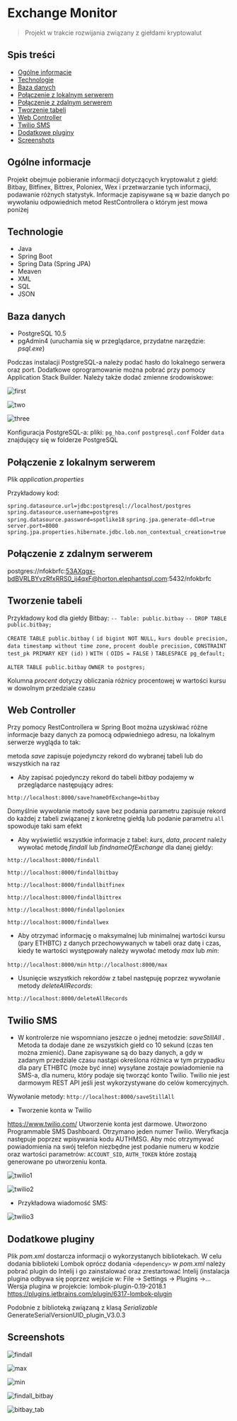 # Exchange Monitor
> Projekt w trakcie rozwijania związany z giełdami kryptowalut

## Spis treści
* [Ogólne informacje](#ogólne-informacje)
* [Technologie](#technologie)
* [Baza danych](#baza-danych)
* [Połączenie z lokalnym serwerem](#połączenie-z-lokalnym-serwerem)
* [Połączenie z zdalnym serwerem](#połączenie-z-zdalnym-serwerem)
* [Tworzenie tabeli](#tworzenie-tabeli)
* [Web Controller](#web-controller)
* [Twilio SMS](#twilio-sms)
* [Dodatkowe pluginy](#dodatkowe-pluginy)
* [Screenshots](#screenshots)

## Ogólne informacje
Projekt obejmuje pobieranie informacji dotyczących kryptowalut z giełd: Bitbay, Bitfinex, Bittrex, Poloniex, Wex
i przetwarzanie tych informacji, podawanie różnych statystyk. Informacje zapisywane są w bazie danych po wywołaniu 
odpowiednich metod RestControllera o którym jest mowa poniżej

## Technologie
* Java
* Spring Boot
* Spring Data (Spring JPA)
* Meaven
* XML
* SQL
* JSON

## Baza danych
* PostgreSQL 10.5
* pgAdmin4 (uruchamia się w przeglądarce, przydatne narzędzie: _psql.exe_)

Podczas instalacji PostgreSQL-a należy podać hasło do lokalnego serwera oraz port.
Dodatkowe oprogramowanie można pobrać przy pomocy Application Stack Builder.
Należy także dodać zmienne środowiskowe:

![first](./img/first.png)


![two](./img/two.png)


![three](./img/three.png)

Konfiguracja PostgreSQL-a: pliki: `pg_hba.conf`   `postgresql.conf` 
Folder `data` znajdujący się w folderze PostgreSQL

## Połączenie z lokalnym serwerem
Plik _application.properties_

Przykładowy kod:

`spring.datasource.url=jdbc:postgresql://localhost/postgres`
`spring.datasource.username=postgres`
`spring.datasource.password=spotlike18`
`spring.jpa.generate-ddl=true`
`server.port=8000`
`spring.jpa.properties.hibernate.jdbc.lob.non_contextual_creation=true`

## Połączenie z zdalnym serwerem

 postgres://nfokbrfc:53AXqgx-bdBVRLBYvzRfxRRS0_ij4qxF@horton.elephantsql.com:5432/nfokbrfc

## Tworzenie tabeli
Przykładowy kod dla giełdy Bitbay:
`-- Table: public.bitbay`
`-- DROP TABLE public.bitbay;`

`CREATE TABLE public.bitbay`
`(`
    `id bigint NOT NULL,`
    `kurs double precision,`
    `data timestamp without time zone,`
    `procent double precision,`
    `CONSTRAINT test_pk PRIMARY KEY (id)`
`)`
`WITH (`
    `OIDS = FALSE`
`)`
`TABLESPACE pg_default;`

`ALTER TABLE public.bitbay`
    `OWNER to postgres;`

Kolumna _procent_ dotyczy obliczania różnicy procentowej w wartości kursu w dowolnym przedziale czasu

## Web Controller
Przy pomocy RestControllera w Spring Boot można uzyskiwać różne informacje bazy danych za pomocą
odpwiedniego adresu, na lokalnym serwerze wygląda to tak:

metoda _save_ zapisuje pojedynczy rekord do wybranej tabeli lub do wszystkich na raz

* Aby zapisać pojedynczy rekord do tabeli _bitbay_ podajemy w przeglądarce następujący adres:

`http://localhost:8000/save?nameOfExchange=bitbay`

Domyślnie wywołanie metody save bez podania parametru zapisuje rekord do każdej z tabeli
związanej z konkretnę giełdą lub podanie parametru `all` spowoduje taki sam efekt

* Aby wyświetlić wszystkie informacje z tabel: _kurs_, _data_, _procent_
należy wywołać metodę _findall_ lub _findnameOfExchange_ dla danej giełdy:

`http://localhost:8000/findall`

`http://localhost:8000/findallbitbay`

`http://localhost:8000/findallbitfinex`

`http://localhost:8000/findallbittrex`

`http://localhost:8000/findallpoloniex`

`http://localhost:8000/findallwex`

* Aby otrzymać informację o maksymalnej lub minimalnej wartości kursu (pary ETHBTC)
z danych przechowywanych w tabeli oraz datę i czas, kiedy te wartości występowały
należy wywołać metody _max_ lub _min_:

`http://localhost:8000/min`
`http://localhost:8000/max`

* Usunięcie wszystkich rekordów z tabel następuję poprzez wywołanie metody _deleteAllRecords_:

`http://localhost:8000/deleteAllRecords`

## Twilio SMS

* W kontrolerze nie wspomniano jeszcze o jednej metodzie: _saveStillAll_ .
Metoda ta dodaje dane ze wszystkich giełd co 10 sekund (czas ten można zmienić).
Dane zapisywane są do bazy danych, a gdy w zadanym przedziale czasu nastąpi określona
różnica w tym przypadku dla pary ETHBTC (może być inne) wysyłane zostaje powiadomienie
na SMS-a, dla numeru, który podaje się tworząć konto Twilio. Twilio nie jest darmowym
REST API jeśli jest wykorzystywane do celów komercyjnych.

Wywołanie metody: `http://localhost:8000/saveStillAll`

* Tworzenie konta w Twilio

https://www.twilio.com/
Utworzenie konta jest darmowe. Utworzono Programmable SMS Dashboard. Otrzymano jeden
numer Twilio. Weryfkacja następuje poprzez wpisywania kodu AUTHMSG. Aby móc otrzymywać
powiadomienia na swój telefon niezbędne jest podanie numeru w kodzie oraz wartości parametrów:
`ACCOUNT_SID`, `AUTH_TOKEN` które zostają generowane po utworzeniu konta.

![twilio1](./img/twilio1.png)


![twilio2](./img/twilio2.png)

* Przykładowa wiadomość SMS:

![twilio3](./img/twilio3.png)


## Dodatkowe pluginy
Plik _pom.xml_ dostarcza informacji o wykorzystanych bibliotekach.
W celu dodania biblioteki Lombok oprócz dodania `<dependency>` 
w _pom.xml_ należy pobrać plugin do Intelij 
i go zainstalować oraz zrestartować Intelij 
(instalacja plugina odbywa się poprzez wejście w: 
File -> Settings -> Plugins ->...
Wersja plugina w projekcie: lombok-plugin-0.19-2018.1
https://plugins.jetbrains.com/plugin/6317-lombok-plugin

Podobnie z biblioteką związaną z klasą _Serializable_
GenerateSerialVersionUID_plugin_V3.0.3

## Screenshots
![findall](./img/findall.png)


![max](./img/max.png)


![min](./img/min.png)


![findall_bitbay](./img/findall_bitbay.png)


![bitbay_tab](./img/bitbay_tab.png)
